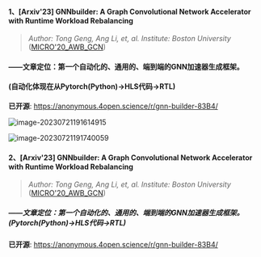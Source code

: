 

#### 1、[**Arxiv'23**]  GNNbuilder: A Graph Convolutional Network Accelerator with Runtime Workload Rebalancing

>*Author: Tong Geng, Ang Li, et, al.* 	*Institute: Boston University*  ([MICRO'20_AWB_GCN](./Articles/Reading_Report/MICRO'20_AWB_GCN.md))

#### ——文章定位：第一个自动化的、通用的、端到端的GNN加速器生成框架。

#### (自动化体现在从Pytorch(Python)->HLS代码->RTL)

**已开源**: https://anonymous.4open.science/r/gnn-builder-83B4/

![image-20230721191614915](C:\Users\Admin\Desktop\论文阅读\Articles\Reading_Report\Others.assets\image-20230721191614915.png)

![image-20230721191740059](C:\Users\Admin\Desktop\论文阅读\Articles\Reading_Report\Others.assets\image-20230721191740059.png)



#### 2、[**Arxiv'23**]  GNNbuilder: A Graph Convolutional Network Accelerator with Runtime Workload Rebalancing

>*Author: Tong Geng, Ang Li, et, al.* 	*Institute: Boston University*  ([MICRO'20_AWB_GCN](./Articles/Reading_Report/MICRO'20_AWB_GCN.md))

##### ——文章定位：第一个自动化的、通用的、端到端的GNN加速器生成框架。(Pytorch(Python)->HLS代码->RTL)

**已开源**: https://anonymous.4open.science/r/gnn-builder-83B4/

